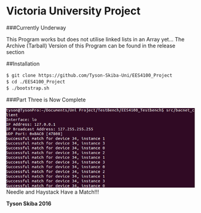 Victoria University Project
===========================

###Currently Underway 

This Program works but does not utilise linked lists in an Array yet...
The Archive (Tarball) Version of this Program can be found in the release section

##Installation

```sh
$ git clone https://github.com/Tyson-Skiba-Uni/EES4100_Project   
$ cd ./EES4100_Project 
$ ./bootstrap.sh	
```

###Part Three is Now Complete

![alt tag](https://raw.githubusercontent.com/Tyson-Skiba-Uni/EES4100_Project/master/Images/Final.png)
Needle and Haystack Have a Match!!!

**Tyson Skiba 2016**
